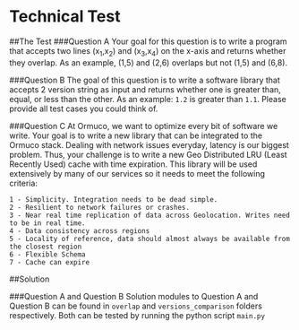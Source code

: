 # Technical Test

##The Test
###Question A
Your goal for this question is to write a program that accepts two lines (x<sub>1</sub>,x<sub>2</sub>) and 
(x<sub>3</sub>,x<sub>4</sub>) on the x-axis and returns whether they overlap. As an example, (1,5) and (2,6) overlaps 
but not (1,5) and (6,8).

###Question B
The goal of this question is to write a software library that accepts 2 version string as input and returns whether one 
is greater than, equal, or less than the other. As an example: `1.2` is greater than `1.1`. Please provide all test 
cases you could think of.

###Question C
At Ormuco, we want to optimize every bit of software we write. Your goal is to write a new library that can be 
integrated to the Ormuco stack. Dealing with network issues everyday, latency is our biggest problem. 
Thus, your challenge is to write a new Geo Distributed LRU (Least Recently Used) cache with time expiration. 
This library will be used extensively by many of our services so it needs to meet the following criteria:

    1 - Simplicity. Integration needs to be dead simple.
    2 - Resilient to network failures or crashes.
    3 - Near real time replication of data across Geolocation. Writes need to be in real time.
    4 - Data consistency across regions
    5 - Locality of reference, data should almost always be available from the closest region
    6 - Flexible Schema
    7 - Cache can expire 


##Solution

###Question A and Question B
Solution modules to Question A and Question B can be found in `overlap` and `versions_comparison` folders respectively.
Both can be tested by running the python script `main.py`


